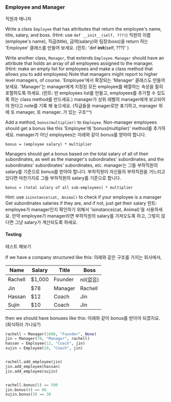 ### Employee and Manager
직원과 매니저

Write a class `Employee` that has attributes that return the
employee's name, title, salary, and boss. (Hint: use `def __init__(self, ???)`)
직원의 이름(employee's name), 직급(title), 급여(salary)와 팀장(boss)을 return 하는 'Employee' 클래스를 만들어 보세요. (힌트: 'def __init__(self, ???)' )

Write another class, `Manager`, that extends `Employee`. `Manager`
should have an attribute that holds an array of all employees assigned
to the manager. (Hint: make an empty list for employees and make 
a class method that allows you to add employees)
Note that managers might report to higher level managers, of course.
'Employee'에서 확장되는 'Manager' 클래스도 만들어 보세요.
'Manager'는 manager에게 지정된 모든 employee를 배열하는 속성을 필히 포함하도록 하세요.
(힌트: 빈 employees list를 만들고, employees를 추가할 수 있도록 하는 class method를 만드세요.)
manager가 상위 레벨의 manager에게 보고되어야 한다고 note를 기록 해 놓으세요. 
(직급들을 manager로만 표기하고, manager 위에 또 manager, 또 manager..가 있는 구조^^)

Add a method, `bonus(multiplier)` to `Employee`. Non-manager employees
should get a bonus like this
'Employee'에 'bonus(multiplier)' method를 추가하세요.
manager가 아닌 employees는 아래와 같이 bonus를 받아야 합니다.

    bonus = (employee salary) * multiplier

Managers should get a bonus based on the total salary of all of their
subordinates, as well as the manager's subordinates' subordinates, and
the subordinates' subordinates' subordinates, etc.
manager는 그들 부하직원의 salary를 기준으로 bonus를 받아야 합니다.
부하직원이 자신들의 부하직원을 거느리고 있다면 마찬가지로 그들 부하직원의 salary를 기준으로 합니다.

    bonus = (total salary of all sub-employees) * multiplier

Hint: use `isinstance(cat, Animal)` to check if your employee is a manager 
Get subordinates salaries if they are, and if not, just get their salary
힌트: employee가 manager인지 확인하기 위해서 'isinstance(cat, Animal)'을 사용하세요.
만약 employee가 manager라면 부하직원의 salary를 가져오도록 하고, 그렇지 않다면 그냥 salary가 계산되도록 하세요.

#### Testing
테스트 해보기

If we have a company structured like this:
아래와 같은 구조를 가지는 회사에서,

| Name    | Salary      | Title       | Boss     |
|-------- |------------ |------------ |--------  |
| Rachell | $1,000      | Founder     | nil(없음)|
| Jin     | $78         | Manager     | Rachell  |
| Hassan  | $12         | Coach       | Jin      |
| Sujin   | $10         | Coach       | Jin      |

then we should have bonuses like this:
아래와 같이 bonus를 받아야 되겠지요. (회식하러 가나요?)

```python
rachell = Manager(1000, "Founder", None)
jin = Manager(78, "Manager", rachell)
hassan = Employee(12, "Coach", jin)
sujin = Employee(10, "Coach", jin)


rachell.add_employee(jin)
jin.add_employee(hassan)
jin.add_employee(sujin)


rachell.bonus(5) == 500
jin.bonus(4) == 88
sujin.bonus(3) == 30
```

